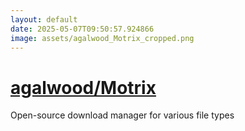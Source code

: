 ```yaml
---
layout: default
date: 2025-05-07T09:50:57.924866
image: assets/agalwood_Motrix_cropped.png
---
```


# [agalwood/Motrix](https://github.com/agalwood/Motrix)

Open-source download manager for various file types
